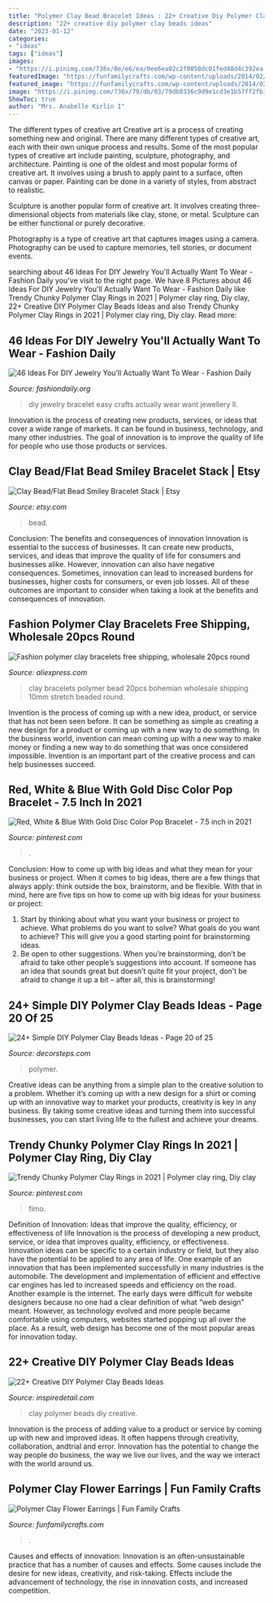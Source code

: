 ```yaml
---
title: "Polymer Clay Bead Bracelet Ideas : 22+ Creative Diy Polymer Clay Beads Ideas"
description: "22+ creative diy polymer clay beads ideas"
date: "2023-01-12"
categories:
- "ideas"
tags: ["ideas"]
images:
- "https://i.pinimg.com/736x/0e/e6/ea/0ee6ea02c2f0050dc01fed48d4c392ea.jpg"
featuredImage: "https://funfamilycrafts.com/wp-content/uploads/2014/02/polymer-clay-flower-earrings1.jpg"
featured_image: "https://funfamilycrafts.com/wp-content/uploads/2014/02/polymer-clay-flower-earrings1.jpg"
image: "https://i.pinimg.com/736x/79/db/03/79db0336c9d9e1cd3e1b57ff2fb1336c.jpg"
ShowToc: true
author: "Mrs. Anabelle Kirlin I"
---
```



The different types of creative art
Creative art is a process of creating something new and original. There are many different types of creative art, each with their own unique process and results. Some of the most popular types of creative art include painting, sculpture, photography, and architecture.
Painting is one of the oldest and most popular forms of creative art. It involves using a brush to apply paint to a surface, often canvas or paper. Painting can be done in a variety of styles, from abstract to realistic.

Sculpture is another popular form of creative art. It involves creating three-dimensional objects from materials like clay, stone, or metal. Sculpture can be either functional or purely decorative.

Photography is a type of creative art that captures images using a camera. Photography can be used to capture memories, tell stories, or document events.

	

		
searching about 46 Ideas For DIY Jewelry You&#039;ll Actually Want To Wear - Fashion Daily you've visit to the right page. We have 8 Pictures about 46 Ideas For DIY Jewelry You&#039;ll Actually Want To Wear - Fashion Daily like Trendy Chunky Polymer Clay Rings in 2021 | Polymer clay ring, Diy clay, 22+ Creative DIY Polymer Clay Beads Ideas and also Trendy Chunky Polymer Clay Rings in 2021 | Polymer clay ring, Diy clay. Read more:
		
    
## 46 Ideas For DIY Jewelry You&#039;ll Actually Want To Wear - Fashion Daily

<img loading=lazy src="http://fashiondaily.org/wp-content/uploads/2018/01/7b42d5b32c03e4fc8b259ca8fe9fb619-diy-jewellery-jewelry-crafts.jpg" onerror="this.onerror=null;this.src='https://tse2.mm.bing.net/th?id=OIP.-8Lz7e5JExDjC3tUByC-jwHaQe&amp;pid=15.1';" alt="46 Ideas For DIY Jewelry You&#039;ll Actually Want To Wear - Fashion Daily">

_Source: fashiondaily.org_

>diy jewelry bracelet easy crafts actually wear want jewellery ll. 

	

Innovation is the process of creating new products, services, or ideas that cover a wide range of markets. It can be found in business, technology, and many other industries. The goal of innovation is to improve the quality of life for people who use those products or services.

    
## Clay Bead/Flat Bead Smiley Bracelet Stack | Etsy

<img loading=lazy src="https://i.etsystatic.com/23758617/r/il/00bdd9/3317309405/il_570xN.3317309405_3x0i.jpg" onerror="this.onerror=null;this.src='https://tse1.mm.bing.net/th?id=OIP.nkeGuB0mI0L48pepglcyrAHaHa&amp;pid=15.1';" alt="Clay Bead/Flat Bead Smiley Bracelet Stack | Etsy">

_Source: etsy.com_

>bead. 

	

Conclusion: The benefits and consequences of innovation
Innovation is essential to the success of businesses. It can create new products, services, and ideas that improve the quality of life for consumers and businesses alike. However, innovation can also have negative consequences. Sometimes, innovation can lead to increased burdens for businesses, higher costs for consumers, or even job losses. All of these outcomes are important to consider when taking a look at the benefits and consequences of innovation.

    
## Fashion Polymer Clay Bracelets Free Shipping, Wholesale 20pcs Round

<img loading=lazy src="https://ae01.alicdn.com/kf/HTB1nARDevNNTKJjSspeq6ySwpXac/Fashion-polymer-clay-bracelets-free-shipping-wholesale-20pcs-round-clay-bead-stretch-bracelets-Bohemian-beaded-bracelets.jpg" onerror="this.onerror=null;this.src='https://tse1.mm.bing.net/th?id=OIP.EHLtw4aOPI_e0vkRxyoOYAHaHa&amp;pid=15.1';" alt="Fashion polymer clay bracelets free shipping, wholesale 20pcs round">

_Source: aliexpress.com_

>clay bracelets polymer bead 20pcs bohemian wholesale shipping 10mm stretch beaded round. 

	

Invention is the process of coming up with a new idea, product, or service that has not been seen before. It can be something as simple as creating a new design for a product or coming up with a new way to do something. In the business world, invention can mean coming up with a new way to make money or finding a new way to do something that was once considered impossible. Invention is an important part of the creative process and can help businesses succeed.

    
## Red, White &amp; Blue With Gold Disc Color Pop Bracelet - 7.5 Inch In 2021

<img loading=lazy src="https://i.pinimg.com/736x/0e/e6/ea/0ee6ea02c2f0050dc01fed48d4c392ea.jpg" onerror="this.onerror=null;this.src='https://tse3.mm.bing.net/th?id=OIP.efbcxFvj3fQqSqR1UiFqHAHaJ3&amp;pid=15.1';" alt="Red, White &amp; Blue With Gold Disc Color Pop Bracelet - 7.5 inch in 2021">

_Source: pinterest.com_

>. 

	

Conclusion: How to come up with big ideas and what they mean for your business or project.
When it comes to big ideas, there are a few things that always apply: think outside the box, brainstorm, and be flexible. With that in mind, here are five tips on how to come up with big ideas for your business or project: 
1. Start by thinking about what you want your business or project to achieve. What problems do you want to solve? What goals do you want to achieve? This will give you a good starting point for brainstorming ideas. 
2. Be open to other suggestions. When you’re brainstorming, don’t be afraid to take other people’s suggestions into account. If someone has an idea that sounds great but doesn’t quite fit your project, don’t be afraid to change it up a bit – after all, this is brainstorming! 

    
## 24+ Simple DIY Polymer Clay Beads Ideas - Page 20 Of 25

<img loading=lazy src="http://decorsteps.com/wp-content/uploads/2019/01/24-Simple-DIY-Polymer-Clay-Beads-Ideas-20.jpg" onerror="this.onerror=null;this.src='https://tse1.mm.bing.net/th?id=OIP.e78-dkQ2CWeelohxwiJG4AHaFt&amp;pid=15.1';" alt="24+ Simple DIY Polymer Clay Beads Ideas - Page 20 of 25">

_Source: decorsteps.com_

>polymer. 

	

Creative ideas can be anything from a simple plan to the creative solution to a problem. Whether it’s coming up with a new design for a shirt or coming up with an innovative way to market your products, creativity is key in any business. By taking some creative ideas and turning them into successful businesses, you can start living life to the fullest and achieve your dreams.

    
## Trendy Chunky Polymer Clay Rings In 2021 | Polymer Clay Ring, Diy Clay

<img loading=lazy src="https://i.pinimg.com/736x/79/db/03/79db0336c9d9e1cd3e1b57ff2fb1336c.jpg" onerror="this.onerror=null;this.src='https://tse1.mm.bing.net/th?id=OIP.fyt_tHlliXXayPUSVWXghQHaLJ&amp;pid=15.1';" alt="Trendy Chunky Polymer Clay Rings in 2021 | Polymer clay ring, Diy clay">

_Source: pinterest.com_

>fimo. 

	

Definition of Innovation: Ideas that improve the quality, efficiency, or effectiveness of life
Innovation is the process of developing a new product, service, or idea that improves quality, efficiency, or effectiveness. Innovation ideas can be specific to a certain industry or field, but they also have the potential to be applied to any area of life. 
One example of an innovation that has been implemented successfully in many industries is the automobile. The development and implementation of efficient and effective car engines has led to increased speeds and efficiency on the road. Another example is the internet. The early days were difficult for website designers because no one had a clear definition of what “web design” meant. However, as technology evolved and more people became comfortable using computers, websites started popping up all over the place. As a result, web design has become one of the most popular areas for innovation today.

    
## 22+ Creative DIY Polymer Clay Beads Ideas

<img loading=lazy src="https://i0.wp.com/inspiredetail.com/wp-content/uploads/2020/06/25-Creative-DIY-Polymer-Clay-Beads-Ideas-9-1.jpg?resize=640%2C798" onerror="this.onerror=null;this.src='https://tse4.mm.bing.net/th?id=OIP.W0uLkdpMwBaavgOnph6jGQHaJP&amp;pid=15.1';" alt="22+ Creative DIY Polymer Clay Beads Ideas">

_Source: inspiredetail.com_

>clay polymer beads diy creative. 

	

Innovation is the process of adding value to a product or service by coming up with new and improved ideas. It often happens through creativity, collaboration, andtrial and error. Innovation has the potential to change the way people do business, the way we live our lives, and the way we interact with the world around us.

    
## Polymer Clay Flower Earrings | Fun Family Crafts

<img loading=lazy src="https://funfamilycrafts.com/wp-content/uploads/2014/02/polymer-clay-flower-earrings1.jpg" onerror="this.onerror=null;this.src='https://tse3.mm.bing.net/th?id=OIP.kl6QXP3P-2EO_HbWb9HLxwHaE8&amp;pid=15.1';" alt="Polymer Clay Flower Earrings | Fun Family Crafts">

_Source: funfamilycrafts.com_

>. 

	

Causes and effects of innovation:
Innovation is an often-unsustainable practice that has a number of causes and effects. Some causes include the desire for new ideas, creativity, and risk-taking. Effects include the advancement of technology, the rise in innovation costs, and increased competition.

